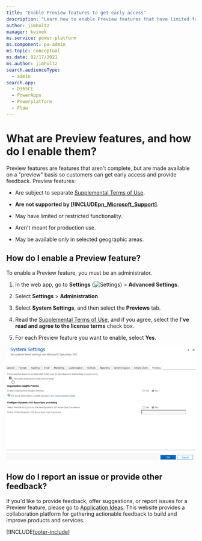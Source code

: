 ```yaml
---
title: "Enable Preview features to get early access"
description: "Learn how to enable Preview features that have limited functionality to get early access and provide feedback."
author: jimholtz
manager: kvivek
ms.service: power-platform
ms.component: pa-admin
ms.topic: conceptual
ms.date: 02/17/2021
ms.author: jimholtz
search.audienceType: 
  - admin
search.app:
  - D365CE
  - PowerApps
  - Powerplatform
  - Flow
---
```

# What are Preview features, and how do I enable them? 

<!-- legacy procedure -->

Preview features are features that aren't complete, but are made available on a "preview" basis so customers can get early access and provide feedback. Preview features:  
  
- Are subject to separate [Supplemental Terms of Use](/dynamics365/legal/supp-dynamics365-preview).  
  
- **Are not supported by [!INCLUDE[pn_Microsoft_Support](../includes/pn-microsoft-support.md)]**.  
  
- May have limited or restricted functionality.  
  
- Aren't meant for production use.  
  
- May be available only in selected geographic areas.  
  
## How do I enable a Preview feature?  
To enable a Preview feature, you must be an administrator.  
  
1. In the web app, go to **Settings** (![Settings](media/settings-gear-icon.png "Settings")) > **Advanced Settings**.

2. Select **Settings** > **Administration**.
  
3. Select **System Settings**, and then select the **Previews** tab.  
  
4. Read the [Supplemental Terms of Use](/dynamics365/legal/supp-dynamics365-preview), and if you agree, select the **I've read and agree to the license terms** check box.  
  
5. For each Preview feature you want to enable, select **Yes**.  
  
![System settings preview](media/system-settings-previews75.png "System settings preview")

## How do I report an issue or provide other feedback?  
If you'd like to provide feedback, offer suggestions, or report issues for a Preview feature, please go to [Application Ideas](https://experience.dynamics.com/ideas/). This website provides a collaboration platform for gathering actionable feedback to build and improve products and services.

[!INCLUDE[footer-include](../includes/footer-banner.md)]
